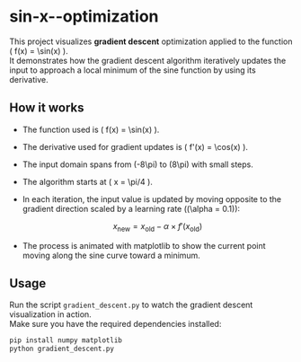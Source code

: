 # sin-x--optimization

This project visualizes **gradient descent** optimization applied to the function \( f(x) = \sin(x) \).  
It demonstrates how the gradient descent algorithm iteratively updates the input to approach a local minimum of the sine function by using its derivative.

## How it works

- The function used is \( f(x) = \sin(x) \).
- The derivative used for gradient updates is \( f'(x) = \cos(x) \).
- The input domain spans from \(-8\pi\) to \(8\pi\) with small steps.
- The algorithm starts at \( x = \pi/4 \).
- In each iteration, the input value is updated by moving opposite to the gradient direction scaled by a learning rate (\(\alpha = 0.1\)):

  $$
  x_{\text{new}} = x_{\text{old}} - \alpha \times f'(x_{\text{old}})
  $$

- The process is animated with matplotlib to show the current point moving along the sine curve toward a minimum.

## Usage

Run the script `gradient_descent.py` to watch the gradient descent visualization in action.  
Make sure you have the required dependencies installed:

```bash
pip install numpy matplotlib
python gradient_descent.py
